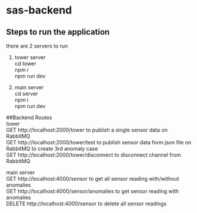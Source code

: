 # sas-backend
## Steps to run the application
there are 2 servers to run <br>
1. tower server<br>
cd tower<br>
npm i <br>
npm run dev <br>

2. main server <br>
cd server <br>
npm i <br>
npm run dev <br>

##Backend Routes<br>
tower<br>
GET http://localhost:2000/tower to publish a single sensor data on RabbitMQ<br>
GET http://localhost:2000/tower/test to publish sensor data form json file on RabbitMQ to create 3rd anomaly case<br>
GET http://localhost:2000/tower/disconnect to disconnect channel from RabbitMQ<br>

main server<br>
GET http://localhost:4000/sensor to get all sensor reading with/without anomalies<br>
GET http://localhost:4000/sensor/anomalies to get sensor reading with anomalies<br>
DELETE http://localhost:4000/sensor to delete all sensor readings<br>

